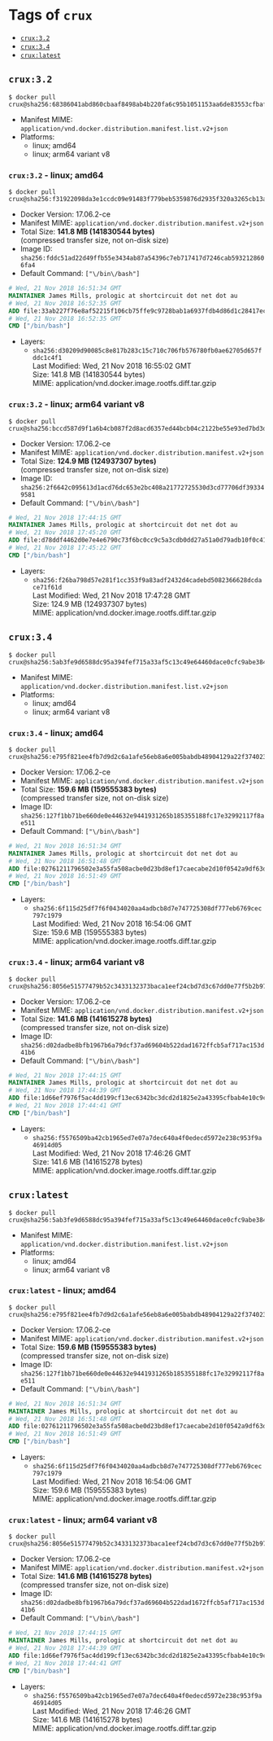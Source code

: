 <!-- THIS FILE IS GENERATED VIA './update-remote.sh' -->

# Tags of `crux`

-	[`crux:3.2`](#crux32)
-	[`crux:3.4`](#crux34)
-	[`crux:latest`](#cruxlatest)

## `crux:3.2`

```console
$ docker pull crux@sha256:68386041abd860cbaaf8498ab4b220fa6c95b1051153aa6de83553cfbafe0ace
```

-	Manifest MIME: `application/vnd.docker.distribution.manifest.list.v2+json`
-	Platforms:
	-	linux; amd64
	-	linux; arm64 variant v8

### `crux:3.2` - linux; amd64

```console
$ docker pull crux@sha256:f31922098da3e1ccdc09e91483f779beb5359876d2935f320a3265cb13a3b907
```

-	Docker Version: 17.06.2-ce
-	Manifest MIME: `application/vnd.docker.distribution.manifest.v2+json`
-	Total Size: **141.8 MB (141830544 bytes)**  
	(compressed transfer size, not on-disk size)
-	Image ID: `sha256:fddc51ad22d49ffb55e3434ab87a54396c7eb717417d7246cab5932128606fa4`
-	Default Command: `["\/bin\/bash"]`

```dockerfile
# Wed, 21 Nov 2018 16:51:34 GMT
MAINTAINER James Mills, prologic at shortcircuit dot net dot au
# Wed, 21 Nov 2018 16:52:35 GMT
ADD file:33ab227f76e8af52215f106cb75ffe9c9728bab1a6937fdb4d86d1c28417ec24 in / 
# Wed, 21 Nov 2018 16:52:35 GMT
CMD ["/bin/bash"]
```

-	Layers:
	-	`sha256:d30209d90085c8e817b283c15c710c706fb576780fb0ae62705d657fddc1c4f1`  
		Last Modified: Wed, 21 Nov 2018 16:55:02 GMT  
		Size: 141.8 MB (141830544 bytes)  
		MIME: application/vnd.docker.image.rootfs.diff.tar.gzip

### `crux:3.2` - linux; arm64 variant v8

```console
$ docker pull crux@sha256:bccd587d9f1a6b4cb087f2d8acd6357ed44bcb04c2122be55e93ed7bd3d0ae2b
```

-	Docker Version: 17.06.2-ce
-	Manifest MIME: `application/vnd.docker.distribution.manifest.v2+json`
-	Total Size: **124.9 MB (124937307 bytes)**  
	(compressed transfer size, not on-disk size)
-	Image ID: `sha256:2f6642c095613d1acd76dc653e2bc408a21772725530d3cd77706df393349581`
-	Default Command: `["\/bin\/bash"]`

```dockerfile
# Wed, 21 Nov 2018 17:44:15 GMT
MAINTAINER James Mills, prologic at shortcircuit dot net dot au
# Wed, 21 Nov 2018 17:45:20 GMT
ADD file:d78ddf4462d0e7e4e6790c73f6bc0cc9c5a3cdb0dd27a51a0d79adb10f0c419e in / 
# Wed, 21 Nov 2018 17:45:22 GMT
CMD ["/bin/bash"]
```

-	Layers:
	-	`sha256:f26ba798d57e281f1cc353f9a83adf2432d4cadebd5082366628dcdace71f61d`  
		Last Modified: Wed, 21 Nov 2018 17:47:28 GMT  
		Size: 124.9 MB (124937307 bytes)  
		MIME: application/vnd.docker.image.rootfs.diff.tar.gzip

## `crux:3.4`

```console
$ docker pull crux@sha256:5ab3fe9d6588dc95a394fef715a33af5c13c49e64460dace0cfc9abe3841901e
```

-	Manifest MIME: `application/vnd.docker.distribution.manifest.list.v2+json`
-	Platforms:
	-	linux; amd64
	-	linux; arm64 variant v8

### `crux:3.4` - linux; amd64

```console
$ docker pull crux@sha256:e795f821ee4fb7d9d2c6a1afe56eb8a6e005babdb48904129a22f374023644a2
```

-	Docker Version: 17.06.2-ce
-	Manifest MIME: `application/vnd.docker.distribution.manifest.v2+json`
-	Total Size: **159.6 MB (159555383 bytes)**  
	(compressed transfer size, not on-disk size)
-	Image ID: `sha256:127f1bb71be660de0e44632e9441931265b185355188fc17e32992117f8ae511`
-	Default Command: `["\/bin\/bash"]`

```dockerfile
# Wed, 21 Nov 2018 16:51:34 GMT
MAINTAINER James Mills, prologic at shortcircuit dot net dot au
# Wed, 21 Nov 2018 16:51:48 GMT
ADD file:02761211796502e3a55fa508acbe0d23bd8ef17caecabe2d10f0542a9df63d83 in / 
# Wed, 21 Nov 2018 16:51:49 GMT
CMD ["/bin/bash"]
```

-	Layers:
	-	`sha256:6f115d25df7f6f0434020aa4adbcb8d7e747725308df777eb6769cec797c1979`  
		Last Modified: Wed, 21 Nov 2018 16:54:06 GMT  
		Size: 159.6 MB (159555383 bytes)  
		MIME: application/vnd.docker.image.rootfs.diff.tar.gzip

### `crux:3.4` - linux; arm64 variant v8

```console
$ docker pull crux@sha256:8056e51577479b52c3433132373baca1eef24cbd7d3c67dd0e77f5b2b97c2cde
```

-	Docker Version: 17.06.2-ce
-	Manifest MIME: `application/vnd.docker.distribution.manifest.v2+json`
-	Total Size: **141.6 MB (141615278 bytes)**  
	(compressed transfer size, not on-disk size)
-	Image ID: `sha256:d02dadbe8bfb1967b6a79dcf37ad69604b522dad1672ffcb5af717ac153d41b6`
-	Default Command: `["\/bin\/bash"]`

```dockerfile
# Wed, 21 Nov 2018 17:44:15 GMT
MAINTAINER James Mills, prologic at shortcircuit dot net dot au
# Wed, 21 Nov 2018 17:44:39 GMT
ADD file:1d66ef7976f5ac4dd199cf13ec6342bc3dcd2d1825e2a43395cfbab4e10c9c94 in / 
# Wed, 21 Nov 2018 17:44:41 GMT
CMD ["/bin/bash"]
```

-	Layers:
	-	`sha256:f5576509ba42cb1965ed7e07a7dec640a4f0edecd5972e238c953f9a46914d05`  
		Last Modified: Wed, 21 Nov 2018 17:46:26 GMT  
		Size: 141.6 MB (141615278 bytes)  
		MIME: application/vnd.docker.image.rootfs.diff.tar.gzip

## `crux:latest`

```console
$ docker pull crux@sha256:5ab3fe9d6588dc95a394fef715a33af5c13c49e64460dace0cfc9abe3841901e
```

-	Manifest MIME: `application/vnd.docker.distribution.manifest.list.v2+json`
-	Platforms:
	-	linux; amd64
	-	linux; arm64 variant v8

### `crux:latest` - linux; amd64

```console
$ docker pull crux@sha256:e795f821ee4fb7d9d2c6a1afe56eb8a6e005babdb48904129a22f374023644a2
```

-	Docker Version: 17.06.2-ce
-	Manifest MIME: `application/vnd.docker.distribution.manifest.v2+json`
-	Total Size: **159.6 MB (159555383 bytes)**  
	(compressed transfer size, not on-disk size)
-	Image ID: `sha256:127f1bb71be660de0e44632e9441931265b185355188fc17e32992117f8ae511`
-	Default Command: `["\/bin\/bash"]`

```dockerfile
# Wed, 21 Nov 2018 16:51:34 GMT
MAINTAINER James Mills, prologic at shortcircuit dot net dot au
# Wed, 21 Nov 2018 16:51:48 GMT
ADD file:02761211796502e3a55fa508acbe0d23bd8ef17caecabe2d10f0542a9df63d83 in / 
# Wed, 21 Nov 2018 16:51:49 GMT
CMD ["/bin/bash"]
```

-	Layers:
	-	`sha256:6f115d25df7f6f0434020aa4adbcb8d7e747725308df777eb6769cec797c1979`  
		Last Modified: Wed, 21 Nov 2018 16:54:06 GMT  
		Size: 159.6 MB (159555383 bytes)  
		MIME: application/vnd.docker.image.rootfs.diff.tar.gzip

### `crux:latest` - linux; arm64 variant v8

```console
$ docker pull crux@sha256:8056e51577479b52c3433132373baca1eef24cbd7d3c67dd0e77f5b2b97c2cde
```

-	Docker Version: 17.06.2-ce
-	Manifest MIME: `application/vnd.docker.distribution.manifest.v2+json`
-	Total Size: **141.6 MB (141615278 bytes)**  
	(compressed transfer size, not on-disk size)
-	Image ID: `sha256:d02dadbe8bfb1967b6a79dcf37ad69604b522dad1672ffcb5af717ac153d41b6`
-	Default Command: `["\/bin\/bash"]`

```dockerfile
# Wed, 21 Nov 2018 17:44:15 GMT
MAINTAINER James Mills, prologic at shortcircuit dot net dot au
# Wed, 21 Nov 2018 17:44:39 GMT
ADD file:1d66ef7976f5ac4dd199cf13ec6342bc3dcd2d1825e2a43395cfbab4e10c9c94 in / 
# Wed, 21 Nov 2018 17:44:41 GMT
CMD ["/bin/bash"]
```

-	Layers:
	-	`sha256:f5576509ba42cb1965ed7e07a7dec640a4f0edecd5972e238c953f9a46914d05`  
		Last Modified: Wed, 21 Nov 2018 17:46:26 GMT  
		Size: 141.6 MB (141615278 bytes)  
		MIME: application/vnd.docker.image.rootfs.diff.tar.gzip
